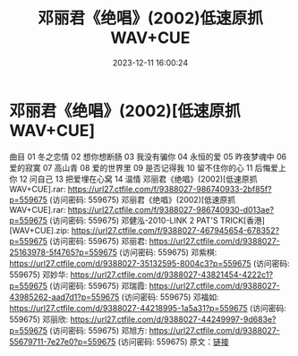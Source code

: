 ﻿---
title: 邓丽君《绝唱》(2002)低速原抓WAV+CUE
date: 2023-12-11 16:00:24
categories: WAV车载音乐、镜像
tags: 华语中文
---
# 邓丽君《绝唱》(2002)[低速原抓WAV+CUE]

曲目
01 冬之恋情
02 想你想断肠
03 我没有骗你
04 永恒的爱
05 昨夜梦魂中
06 爱的寂寞
07 高山青
08 爱的世界里
09 是否记得我
10 留不住你的心
11 后悔爱上你
12 问自己
13 把爱埋在心窝
14 温情
邓丽君《绝唱》(2002)[低速原抓WAV+CUE].rar: https://url27.ctfile.com/f/9388027-986740933-2bf85f?p=559675
(访问密码: 559675)
邓丽君《绝唱》(2002)[低速原抓WAV+CUE].rar: https://url27.ctfile.com/f/9388027-986740930-d013ae?p=559675
(访问密码: 559675)
邓健泓-2010-LINK 2 PAT'S TRICK[香港][WAV+CUE].zip: https://url27.ctfile.com/f/9388027-467945654-678352?p=559675
(访问密码: 559675)
邓丽君: https://url27.ctfile.com/d/9388027-25163978-5f4765?p=559675
(访问密码: 559675)
邓紫棋: https://url27.ctfile.com/d/9388027-35132595-8004c3?p=559675
(访问密码: 559675)
邓妙华: https://url27.ctfile.com/d/9388027-43821454-4222c1?p=559675
(访问密码: 559675)
邓瑞霞: https://url27.ctfile.com/d/9388027-43985262-aad7d1?p=559675
(访问密码: 559675)
邓福如: https://url27.ctfile.com/d/9388027-44218995-1a5a31?p=559675
(访问密码: 559675)
邓丽欣: https://url27.ctfile.com/d/9388027-44249997-9d683e?p=559675
(访问密码: 559675)
邓旭方: https://url27.ctfile.com/d/9388027-55679711-7e27e0?p=559675
(访问密码: 559675)
原文：[链接](https://blog.sina.com.cn/s/blog_1647c7e76010313x6.html)